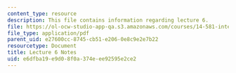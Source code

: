 ```yaml
---
content_type: resource
description: This file contains information regarding lecture 6.
file: https://ol-ocw-studio-app-qa.s3.amazonaws.com/courses/14-581-international-economics-i-spring-2013/e6dfba19e9d08f0a374eee92595e2ce2_MIT14_581S13_classnotes6.pdf
file_type: application/pdf
parent_uid: e27600cc-8745-cb51-e206-0e8c9e2e7b22
resourcetype: Document
title: Lecture 6 Notes
uid: e6dfba19-e9d0-8f0a-374e-ee92595e2ce2
---
```

